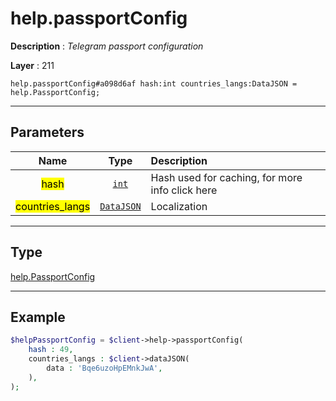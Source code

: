 # help.passportConfig

**Description** : *Telegram passport configuration*

**Layer** : 211

```tl
help.passportConfig#a098d6af hash:int countries_langs:DataJSON = help.PassportConfig;
```

---

## Parameters

| Name | Type | Description |
| :---: | :---: | :--- |
| <mark>hash</mark> | [`int`](type/int) | Hash used for caching, for more info click here |
| <mark>countries_langs</mark> | [`DataJSON`](type/DataJSON) | Localization |

---

## Type

[help.PassportConfig](type/help.PassportConfig)

---

## Example

```php
$helpPassportConfig = $client->help->passportConfig(
	hash : 49,
	countries_langs : $client->dataJSON(
		data : 'Bqe6uzoHpEMnkJwA',
	),
);
```